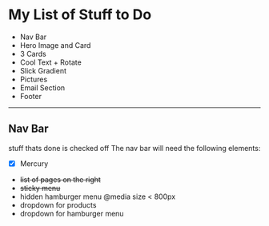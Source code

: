 # My List of Stuff to Do

- Nav Bar
- Hero Image and Card
- 3 Cards
- Cool Text + Rotate
- Slick Gradient
- Pictures
- Email Section
- Footer

---
## Nav Bar

stuff thats done is checked off
The nav bar will need the following elements:

- [x] Mercury
- ~~list of pages on the right~~
- ~~sticky menu~~
- hidden hamburger menu @media size < 800px
- dropdown for products
- dropdown for hamburger menu
